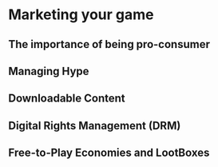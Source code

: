 Marketing your game
====================

<!-- Mostly explain that the publisher mentality of "getting all the money" is wrong and not
appliable to small indie developers, and how the success of a game is based more on customer
satisfaction than mere sales -->

The importance of being pro-consumer
------------------------------------

<!-- Give the programmer a view on how they are not EA or Ubisoft, and if they
make a bad move (or even an illegal one - see Brutal Force raising prices during sales)
they can't just "take the hit" and walk away with no (or minor) consequences -->

Managing Hype
--------------

Downloadable Content
--------------------

<!-- Talk how DLC can make or break a game's fame, like how a DLC can extend and
"give new life" to a game, or if a game is broken down and "spoon-fed" to the user
that can be detrimental to its marketing -->

Digital Rights Management (DRM)
--------------------------

<!-- Talk about how drm can protect your software, but if badly implemented,
it can weigh on your game's performance and even drive away
consumers if it's something known to spy on its users -->

Free-to-Play Economies and LootBoxes
------------------------------------

<!-- Talk about how to avoid predatory EA-style lootboxes and how again microtransactions
can "make or break" a game's fame. How overwatch (Blizzard) implemented a mechanism of
lootboxes that can be (debatably, obviously) considered "acceptable" and how some publishers
are trying to "move the goal further" to earn more money -->
